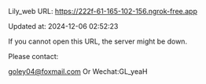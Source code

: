 Lily_web URL: https://222f-61-165-102-156.ngrok-free.app

Updated at: 2024-12-06 02:52:23

If you cannot open this URL, the server might be down.

Please contact: 

goley04@foxmail.com Or Wechat:GL_yeaH